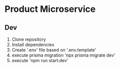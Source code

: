 # Product Microservice


## Dev

1. Clone repository
2. Install dependencies
3. Create '.env' file  based on '.env.template'
4. execute  prisma migration 'npx prisma migrate dev'
5. execute 'npm  run start:dev'
